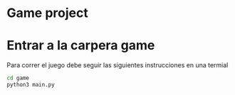 # Game project

# Entrar a la carpera game

Para correr el juego debe seguir las siguientes instrucciones en una termial

``` sh
cd game
python3 main.py
```





